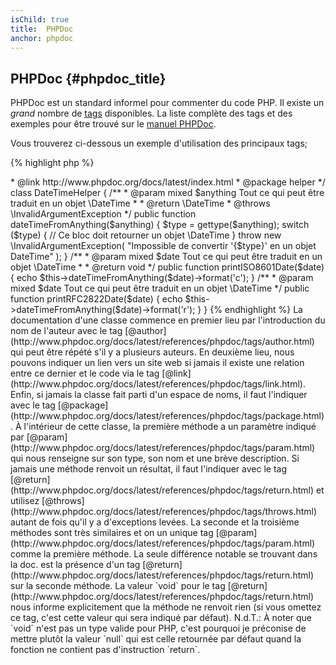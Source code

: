 ```yaml
---
isChild: true
title:  PHPDoc
anchor: phpdoc
---
```


## PHPDoc {#phpdoc_title}

PHPDoc est un standard informel pour commenter du code PHP. Il existe un *grand* nombre de
[tags](http://www.phpdoc.org/docs/latest/references/phpdoc/tags/index.html) disponibles. La liste complète des tags et
des exemples pour être trouvé sur le [manuel PHPDoc](http://www.phpdoc.org/docs/latest/index.html).

Vous trouverez ci-dessous un exemple d'utilisation des principaux tags;

{% highlight php %}
<?php
/**
 * @author Votre nom <nom@exemple.com>
 * @link http://www.phpdoc.org/docs/latest/index.html
 * @package helper
 */
class DateTimeHelper
{
    /**
     * @param mixed $anything Tout ce qui peut être traduit en un objet \DateTime
     *
     * @return \DateTime
     * @throws \InvalidArgumentException
     */
    public function dateTimeFromAnything($anything)
    {
        $type = gettype($anything);

        switch ($type) {
            // Ce bloc doit retourner un objet \DateTime
        }

        throw new \InvalidArgumentException(
            "Impossible de convertir '{$type}' en un objet DateTime"
        );
    }

    /**
     * @param mixed $date Tout ce qui peut être traduit en un objet \DateTime
     *
     * @return void
     */
    public function printISO8601Date($date)
    {
        echo $this->dateTimeFromAnything($date)->format('c');
    }

    /**
     * @param mixed $date Tout ce qui peut être traduit en un objet \DateTime
     */
    public function printRFC2822Date($date)
    {
        echo $this->dateTimeFromAnything($date)->format('r');
    }
}
{% endhighlight %}

La documentation d'une classe commence en premier lieu par l'introduction du nom de l'auteur avec le tag
[@author](http://www.phpdoc.org/docs/latest/references/phpdoc/tags/author.html) qui peut être répété s'il y a plusieurs auteurs.
En deuxième lieu, nous pouvons indiquer un lien vers un site web si jamais il existe une relation entre ce dernier et le code via
le tag [@link](http://www.phpdoc.org/docs/latest/references/phpdoc/tags/link.html). Enfin, si jamais la classe fait parti
d'un espace de noms, il faut l'indiquer avec le tag [@package](http://www.phpdoc.org/docs/latest/references/phpdoc/tags/package.html).

À l'intérieur de cette classe, la première méthode a un paramètre indiqué par [@param](http://www.phpdoc.org/docs/latest/references/phpdoc/tags/param.html)
qui nous renseigne sur son type, son nom et une brève description. Si jamais une méthode renvoit un résultat, il faut
l'indiquer avec le tag [@return](http://www.phpdoc.org/docs/latest/references/phpdoc/tags/return.html) et utilisez
[@throws](http://www.phpdoc.org/docs/latest/references/phpdoc/tags/throws.html) autant de fois qu'il y a d'exceptions levées.

La seconde et la troisième méthodes sont très similaires et on un unique tag [@param](http://www.phpdoc.org/docs/latest/references/phpdoc/tags/param.html)
comme la première méthode. La seule différence notable se trouvant dans la doc. est la présence d'un tag
[@return](http://www.phpdoc.org/docs/latest/references/phpdoc/tags/return.html) sur la seconde méthode. La valeur
`void` pour le tag [@return](http://www.phpdoc.org/docs/latest/references/phpdoc/tags/return.html) nous informe explicitement que la
méthode ne renvoit rien (si vous omettez ce tag, c'est cette valeur qui sera indiqué par défaut).

N.d.T.: À noter que `void` n'est pas un type valide pour PHP, c'est pourquoi je préconise de mettre plutôt la valeur
`null` qui est celle retournée par défaut quand la fonction ne contient pas d'instruction `return`.
